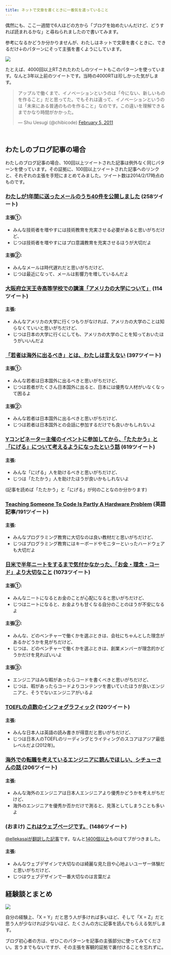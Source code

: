 ```yaml
---
title: ネットで文章を書くときに一番気を遣っていること
---
```


偶然にも、ここ一週間で6人ほどの方から「ブログを始めたいんだけど、どうすれば読まれるかな」と尋ねられましたので書いてみます。

参考になるかどうか分かりませんが、わたしはネットで文章を書くときに、できるだけ↓のパターンにそって主張を書くようにしています。

![](http://chibicode.com/assets/images/tips/tips.png)

たとえば、4000回以上RTされたわたしのツイートもこのパターンを使っています。なんと3年以上前のツイートです。当時の4000RTは珍しかった気がします。

<blockquote class="twitter-tweet" lang="en"><p>アップルで働くまで、イノベーションというのは「今にない、新しいものを作ること」だと思ってた。でもそれは違って、イノベーションというのは「未来にある普通のものを作ること」なのです。この違いを理解できるまでかなり時間がかかった。</p>&mdash; Shu Uesugi (@chibicode) <a href="https://twitter.com/chibicode/statuses/33769337827368960">February 5, 2011</a></blockquote><br>

## わたしのブログ記事の場合

わたしのブログ記事の場合、100回以上ツイートされた記事は例外なく同じパターンを使っています。その証拠に、100回以上ツイートされた記事へのリンクと、それぞれの主張を手短にまとめてみました。ツイート数は2014/2/17時点のものです。

### [わたしが1年間に送ったメールのうち40件を公開しました](/40-emails) <span class="external-link">(258ツイート)</span>

#### 主張①:

* みんな技術者を増やすには技術教育を充実させる必要があると思いがちだけど、
* じつは技術者を増やすにはプロ意識教育を充実させるほうが大切だよ

#### 主張②:

* みんなメールは時代遅れだと思いがちだけど、
* じつは最近になって、メールは影響力を増しているんだよ

### [大阪府立天王寺高等学校での講演「アメリカの大学について」](/moocs) <span class="external-link">(114ツイート)</span>

#### 主張:

* みんなアメリカの大学に行くつもりがなければ、アメリカの大学のことは知らなくていいと思いがちだけど、
* じつは日本の大学に行くにしても、アメリカの大学のことを知っておいたほうがいいんだよ

### [「若者は海外に出るべき」とは、わたしは言えない](/post/67352612076/) <span class="external-link">(397ツイート)</span>

#### 主張①:

* みんな若者は日本国外に出るべきと思いがちだけど、
* じつは若者がたくさん日本国外に出ると、日本には優秀な人材がいなくなって困るよ

#### 主張②:

* みんな若者は日本国外に出るべきと思いがちだけど、
* じつは若者は日本国外との会話に参加するだけでも良いかもしれないよ

### [Yコンビネーター主催のイベントに参加してから、「たたかう」と「にげる」について考えるようになったという話](/post/66112027707/y) <span class="external-link">(619ツイート)</span>

#### 主張:

* みんな「にげる」人を助けるべきと思いがちだけど、
* じつは「たたかう」人を助けたほうが良いかもしれないよ

(記事を読めば「たたかう」と「にげる」が何のことなのか分かります)

### [Teaching Someone To Code Is Partly A Hardware Problem](https://medium.com/what-i-learned-building/fe6a2067d770) <span class="external-link">(英語記事/191ツイート)</span>

#### 主張:

* みんなプログラミング教育に大切なのは良い教材だと思いがちだけど、
* じつはプログラミング教育にはキーボードやモニターといったハードウェアも大切だよ

### [日米で半年ニートをするまで気付かなかった、「お金・理念・コード」より大切なこと](http://engineer.typemag.jp/article/shusaku-uesugi-5) <span class="external-link">(1073ツイート)</span>

#### 主張①:

* みんなニートになるとお金のことが心配になると思いがちだけど、
* じつはニートになると、お金よりも甘くなる自分のことのほうが不安になるよ

#### 主張②:

* みんな、どのベンチャーで働くかを選ぶときは、会社にちゃんとした理念があるかどうかを見がちだけど、
* じつは、どのベンチャーで働くかを選ぶときは、創業メンバーが理念的かどうかだけを見ればいいよ

#### 主張③:

* エンジニアはみな暇があったらコードを書くべきと思いがちだけど、
* じつは、暇があったらコードよりコンテンツを書いていたほうが良いエンジニアと、そうでないエンジニアがいるよ

### [TOEFLの点数のインフォグラフィック](/post/63453005550/toefl) <span class="external-link">(120ツイート)</span>

#### 主張:

* みんな日本人は英語の読み書きが得意だと思いがちだけど、
* じつは日本人のTOEFLのリーディングとライティングのスコアはアジア最低レベルだよ(2012年)。

### [海外での転職を考えているエンジニアに読んでほしい、シチューさんの話 ](http://engineer.typemag.jp/article/shusaku-uesugi-4) <span class="external-link">(206ツイート)</span>

#### 主張:

* みんな海外のエンジニアは日本人エンジニアより優秀かどうかを考えがちだけど、
* 海外のエンジニアを優秀か否かだけで測ると、見落としてしまうことも多いよ

### <span class="external-link">(おまけ)</span> [これはウェブページです。](http://justinjackson.ca/words_japan.html) <span class="external-link">(1486ツイート)</span>

[@ellekasaiが翻訳した記事](http://ellekasai.com/posts/this-is-a-web-page/)です。なんと[1400個以上](http://b.hatena.ne.jp/entry/justinjackson.ca/words_japan.html)ものはてブがつきました。

#### 主張:

* みんなウェブデザインで大切なのは綺麗な見た目や心地よいユーザー体験だと思いがちだけど、
* じつはウェブデザインで一番大切なのは言葉だよ

## 経験談とまとめ

![](http://chibicode.com/assets/images/tips/tips.png)

自分の経験上、「X = Y」だと思う人が多ければ多いほど、そして「X = Z」だと思う人が少なければ少ないほど、たくさんの方に記事を読んでもらえる気がします。

ブログ初心者の方は、ぜひこのパターンを記事の主張部分に使ってみてください。言うまでもないですが、その主張を客観的証拠で裏付けることを忘れずに。
